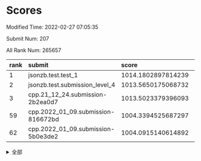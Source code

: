 # Scores

Modified Time: 2022-02-27 07:05:35

Submit Num: 207

All Rank Num: 265657

| rank |               submit               |       score        |       sigma        | pk_num |
| :--- | :--------------------------------- | :----------------- | :----------------- | :----- |
| 1    | jsonzb.test.test_1                 | 1014.1802897814239 | 0.8258358888499606 | 5136   |
| 2    | jsonzb.test.submission_level_4     | 1013.5650175068732 | 0.8199086277499082 | 5127   |
| 3    | cpp.21_12_24.submission-2b2ea0d7   | 1013.5023379396093 | 0.819443122721935  | 5132   |
| 59   | cpp.2022_01_09.submission-816672bd | 1004.3394525687297 | 0.7168586597107061 | 5134   |
| 62   | cpp.2022_01_09.submission-5b0e3de2 | 1004.0915140614892 | 0.7166695607986442 | 5135   |


<details>
<summary>全部</summary>

| rank |                 submit                 |       score        |       sigma        | pk_num |
| :--- | :------------------------------------- | :----------------- | :----------------- | :----- |
| 1    | jsonzb.test.test_1                     | 1014.1802897814239 | 0.8258358888499606 | 5136   |
| 2    | jsonzb.test.submission_level_4         | 1013.5650175068732 | 0.8199086277499082 | 5127   |
| 3    | cpp.21_12_24.submission-2b2ea0d7       | 1013.5023379396093 | 0.819443122721935  | 5132   |
| 4    | gobigger.level_3.submission_level_3_19 | 1011.6280269463728 | 0.7692080962402085 | 5134   |
| 5    | gobigger.level_3.submission_level_3_44 | 1011.2806753588062 | 0.7780275400523278 | 5135   |
| 6    | gobigger.level_3.submission_level_3_4  | 1011.2261308333209 | 0.7723830270211497 | 5138   |
| 7    | gobigger.level_3.submission_level_3_15 | 1011.1925221001337 | 0.7663146465578058 | 5132   |
| 8    | gobigger.level_3.submission_level_3_38 | 1011.0725102960007 | 0.7694761427192814 | 5135   |
| 9    | gobigger.level_3.submission_level_3_39 | 1010.6908610713584 | 0.789395710990514  | 5135   |
| 10   | gobigger.level_3.submission_level_3_46 | 1010.6240723397137 | 0.7949339282406932 | 5135   |
| 11   | gobigger.level_3.submission_level_3_25 | 1010.6053552890794 | 0.7731697156112863 | 5133   |
| 12   | gobigger.level_3.submission_level_3_22 | 1010.550145425207  | 0.7856479941162686 | 5132   |
| 13   | gobigger.level_3.submission_level_3_18 | 1010.5398053802928 | 0.7481199876890028 | 5133   |
| 14   | gobigger.level_3.submission_level_3_34 | 1010.5027632820951 | 0.7709936854888806 | 5134   |
| 15   | gobigger.level_3.submission_level_3_7  | 1010.4968432978907 | 0.765335649530206  | 5130   |
| 16   | gobigger.level_3.submission_level_3_28 | 1010.4246627322991 | 0.762966879577849  | 5134   |
| 17   | gobigger.level_3.submission_level_3_33 | 1010.412666255133  | 0.7723205530827442 | 5135   |
| 18   | gobigger.level_3.submission_level_3_26 | 1010.3597260278127 | 0.7602507708625327 | 5135   |
| 19   | gobigger.level_3.submission_level_3_1  | 1010.2313453692302 | 0.749591921494389  | 5133   |
| 20   | gobigger.level_3.submission_level_3_21 | 1010.2301102683455 | 0.7355570905044365 | 5132   |
| 21   | gobigger.level_3.submission_level_3_5  | 1010.2227563942009 | 0.7541704621412028 | 5128   |
| 22   | gobigger.level_3.submission_level_3_41 | 1010.1508160656485 | 0.7602290856571638 | 5131   |
| 23   | gobigger.level_3.submission_level_3_29 | 1010.1435322515903 | 0.759257403203493  | 5129   |
| 24   | gobigger.level_3.submission_level_3_35 | 1010.1351032545745 | 0.7646247755576014 | 5129   |
| 25   | gobigger.level_3.submission_level_3_9  | 1010.0895572002929 | 0.743775706382384  | 5136   |
| 26   | gobigger.level_3.submission_level_3_40 | 1010.001613365999  | 0.7705228513893652 | 5133   |
| 27   | gobigger.level_3.submission_level_3_45 | 1009.9807620574579 | 0.7573760523017161 | 5137   |
| 28   | gobigger.level_3.submission_level_3_17 | 1009.9114470540085 | 0.7565911435966963 | 5137   |
| 29   | gobigger.level_3.submission_level_3_37 | 1009.8674472243646 | 0.7491558913841483 | 5133   |
| 30   | gobigger.level_3.submission_level_3_43 | 1009.850268774173  | 0.7416899177715873 | 5130   |
| 31   | gobigger.level_3.submission_level_3_0  | 1009.8366357345193 | 0.7376899810657801 | 5124   |
| 32   | gobigger.level_3.submission_level_3_2  | 1009.8171794065257 | 0.7579373790050553 | 5135   |
| 33   | gobigger.level_3.submission_level_3_24 | 1009.689605310413  | 0.7407579293245474 | 5133   |
| 34   | gobigger.level_3.submission_level_3_10 | 1009.6673336508871 | 0.7539180413116092 | 5131   |
| 35   | gobigger.level_3.submission_level_3_8  | 1009.6560821571104 | 0.765009148124479  | 5134   |
| 36   | gobigger.level_3.submission_level_3_23 | 1009.6409972774886 | 0.7420172888355226 | 5131   |
| 37   | gobigger.level_3.submission_level_3_6  | 1009.6344787932758 | 0.7588140164111825 | 5131   |
| 38   | gobigger.level_3.submission_level_3_30 | 1009.6313117426728 | 0.7390424001580824 | 5134   |
| 39   | gobigger.level_3.submission_level_3_14 | 1009.598590526498  | 0.7397259118786378 | 5134   |
| 40   | gobigger.level_3.submission_level_3_20 | 1009.5912758298625 | 0.7566460839424015 | 5140   |
| 41   | gobigger.level_3.submission_level_3_3  | 1009.5604078857734 | 0.741852208022085  | 5131   |
| 42   | gobigger.level_3.submission_level_3_12 | 1009.4158326912386 | 0.7527650337900357 | 5137   |
| 43   | gobigger.level_3.submission_level_3_31 | 1009.3842023429893 | 0.7444712309403212 | 5138   |
| 44   | gobigger.level_3.submission_level_3_27 | 1009.3482263807001 | 0.7619194214401077 | 5127   |
| 45   | gobigger.level_3.submission_level_3_36 | 1009.2841518934396 | 0.7391992542130367 | 5131   |
| 46   | gobigger.level_3.submission_level_3_42 | 1008.9764146744672 | 0.7332078987280597 | 5129   |
| 47   | gobigger.level_3.submission_level_3_47 | 1008.8875852086322 | 0.7345446128588595 | 5137   |
| 48   | gobigger.level_3.submission_level_3_48 | 1008.7266839362011 | 0.7396735651383562 | 5136   |
| 49   | gobigger.level_3.submission_level_3_32 | 1008.6619080719802 | 0.7580709479104537 | 5134   |
| 50   | gobigger.level_3.submission_level_3_49 | 1008.4083039734859 | 0.754407080803015  | 5137   |
| 51   | gobigger.level_3.submission_level_3_13 | 1008.3831537942659 | 0.7634242363550252 | 5135   |
| 52   | gobigger.level_3.submission_level_3_11 | 1008.259097921548  | 0.7486798101741186 | 5135   |
| 53   | gobigger.level_3.submission_level_3_16 | 1008.1266715662093 | 0.7569006263564039 | 5128   |
| 54   | gobigger.level_1.submission_level_1_5  | 1004.9366375784015 | 0.7154800910103485 | 5132   |
| 55   | gobigger.level_1.submission_level_1_42 | 1004.7228089247723 | 0.7204757313022344 | 5131   |
| 56   | gobigger.level_1.submission_level_1_47 | 1004.6119790352986 | 0.7198540140368748 | 5127   |
| 57   | gobigger.level_1.submission_level_1_34 | 1004.3487199411545 | 0.719700721873175  | 5138   |
| 58   | gobigger.level_1.submission_level_1_1  | 1004.3432884162007 | 0.7145823342398208 | 5131   |
| 59   | cpp.2022_01_09.submission-816672bd     | 1004.3394525687297 | 0.7168586597107061 | 5134   |
| 60   | gobigger.level_1.submission_level_1_29 | 1004.2658121718372 | 0.7137763489105983 | 5137   |
| 61   | gobigger.level_1.submission_level_1_16 | 1004.1818718720033 | 0.7221844976275866 | 5139   |
| 62   | cpp.2022_01_09.submission-5b0e3de2     | 1004.0915140614892 | 0.7166695607986442 | 5135   |
| 63   | gobigger.level_1.submission_level_1_6  | 1004.065770372437  | 0.7171481704137636 | 5135   |
| 64   | gobigger.level_1.submission_level_1_13 | 1004.0481426809491 | 0.722828767116135  | 5130   |
| 65   | gobigger.level_1.submission_level_1_48 | 1004.0454590015446 | 0.7184080196393442 | 5132   |
| 66   | gobigger.level_1.submission_level_1_24 | 1003.9702599775567 | 0.7157608119328044 | 5129   |
| 67   | gobigger.level_1.submission_level_1_21 | 1003.876040280444  | 0.7217324840903978 | 5128   |
| 68   | gobigger.level_1.submission_level_1_22 | 1003.8742083365869 | 0.7061611270451933 | 5131   |
| 69   | gobigger.level_1.submission_level_1_19 | 1003.7242240449875 | 0.7099239118892404 | 5131   |
| 70   | gobigger.level_1.submission_level_1_40 | 1003.6806343502329 | 0.7228285301660732 | 5133   |
| 71   | gobigger.level_1.submission_level_1_14 | 1003.6266628865475 | 0.716252839201858  | 5129   |
| 72   | gobigger.level_1.submission_level_1_12 | 1003.5989050621114 | 0.7167722048853586 | 5139   |
| 73   | gobigger.level_1.submission_level_1_36 | 1003.5365524966401 | 0.7155288299559075 | 5133   |
| 74   | gobigger.level_1.submission_level_1_2  | 1003.470151765384  | 0.7215283260756465 | 5136   |
| 75   | gobigger.level_1.submission_level_1_26 | 1003.4657475326809 | 0.7217829559584563 | 5135   |
| 76   | gobigger.level_1.submission_level_1_25 | 1003.4555994575092 | 0.7190684656765111 | 5136   |
| 77   | gobigger.level_1.submission_level_1_32 | 1003.3809255318617 | 0.7238785089307419 | 5133   |
| 78   | gobigger.level_1.submission_level_1_37 | 1003.3583695754683 | 0.712645193660426  | 5140   |
| 79   | gobigger.level_1.submission_level_1_4  | 1003.3478846833734 | 0.722416435361991  | 5137   |
| 80   | gobigger.level_1.submission_level_1_39 | 1003.3424768877691 | 0.7001756471972084 | 5133   |
| 81   | gobigger.level_1.submission_level_1_23 | 1003.3219090151778 | 0.7145321657955737 | 5136   |
| 82   | gobigger.level_1.submission_level_1_7  | 1003.2207048577935 | 0.707602515076827  | 5133   |
| 83   | gobigger.level_1.submission_level_1_17 | 1003.2141214298721 | 0.7127828667448814 | 5133   |
| 84   | gobigger.level_1.submission_level_1_8  | 1003.1944219552513 | 0.7088274733564268 | 5130   |
| 85   | gobigger.level_1.submission_level_1_44 | 1003.1624968862649 | 0.7208808586542284 | 5135   |
| 86   | gobigger.level_1.submission_level_1_46 | 1003.1488205999694 | 0.7191039688526191 | 5131   |
| 87   | gobigger.level_1.submission_level_1_0  | 1003.1261764290001 | 0.7271082298500712 | 5132   |
| 88   | gobigger.level_1.submission_level_1_9  | 1003.104298957717  | 0.7155747325812344 | 5135   |
| 89   | gobigger.level_1.submission_level_1_38 | 1003.0866208758687 | 0.7126845634784296 | 5133   |
| 90   | gobigger.level_1.submission_level_1_20 | 1003.0357230063728 | 0.7167248726055091 | 5132   |
| 91   | gobigger.level_1.submission_level_1_28 | 1002.8900870308438 | 0.7134517262716079 | 5132   |
| 92   | gobigger.level_1.submission_level_1_49 | 1002.8704221220731 | 0.7113405815249502 | 5131   |
| 93   | gobigger.level_1.submission_level_1_18 | 1002.8355865140753 | 0.718568116044097  | 5136   |
| 94   | gobigger.level_1.submission_level_1_10 | 1002.8060806956621 | 0.726325019508372  | 5137   |
| 95   | gobigger.level_1.submission_level_1_31 | 1002.773482211958  | 0.7241516468314487 | 5134   |
| 96   | gobigger.level_1.submission_level_1_3  | 1002.7523750115382 | 0.7173028101937521 | 5137   |
| 97   | gobigger.level_1.submission_level_1_41 | 1002.5729759735807 | 0.7216262543900768 | 5131   |
| 98   | gobigger.level_1.submission_level_1_43 | 1002.4375755445619 | 0.7246608546104455 | 5136   |
| 99   | gobigger.level_1.submission_level_1_15 | 1002.4217937397719 | 0.7138103733372461 | 5132   |
| 100  | gobigger.level_1.submission_level_1_30 | 1002.4029905652375 | 0.7027102225232983 | 5133   |
| 101  | gobigger.level_1.submission_level_1_27 | 1002.3365892869548 | 0.7072341690374098 | 5139   |
| 102  | gobigger.level_1.submission_level_1_35 | 1002.2615749029483 | 0.7174293646222932 | 5135   |
| 103  | gobigger.level_1.submission_level_1_45 | 1002.1528739597297 | 0.7192260288770618 | 5136   |
| 104  | gobigger.level_1.submission_level_1_11 | 1002.0814898643234 | 0.7035387473210571 | 5139   |
| 105  | gobigger.level_1.submission_level_1_33 | 1001.7421118679556 | 0.7077433502436933 | 5135   |
| 106  | gobigger.random.submission_random_22   | 997.2359041391566  | 0.6988197662773067 | 5131   |
| 107  | gobigger.random.submission_random_28   | 996.938186316878   | 0.7093721126926318 | 5130   |
| 108  | gobigger.random.submission_random_15   | 996.8480137311959  | 0.7058307280402334 | 5136   |
| 109  | gobigger.random.submission_random_47   | 996.773337095027   | 0.7032747898521133 | 5138   |
| 110  | gobigger.random.submission_random_35   | 996.5942697296041  | 0.7092600556304659 | 5140   |
| 111  | gobigger.random.submission_random_36   | 996.5924977300931  | 0.711617450427098  | 5129   |
| 112  | gobigger.random.submission_random_49   | 996.5852314634972  | 0.7039223819769878 | 5132   |
| 113  | gobigger.random.submission_random_10   | 996.5652300371149  | 0.7100615246163919 | 5138   |
| 114  | gobigger.random.submission_random_26   | 996.5618252343984  | 0.7056579102334132 | 5132   |
| 115  | gobigger.random.submission_random_23   | 996.4072044795106  | 0.7179124303171257 | 5131   |
| 116  | gobigger.random.submission_random_38   | 996.4053242454688  | 0.7096501901931036 | 5137   |
| 117  | gobigger.random.submission_random_37   | 996.2812385902674  | 0.7038446421258985 | 5135   |
| 118  | gobigger.random.submission_random_32   | 996.2468120175326  | 0.7169530982733773 | 5139   |
| 119  | gobigger.random.submission_random_19   | 996.2355328807914  | 0.7045698353310968 | 5131   |
| 120  | gobigger.random.submission_random_17   | 996.2187385694899  | 0.70011700029284   | 5133   |
| 121  | gobigger.random.submission_random_48   | 996.2181912026797  | 0.6994602847469364 | 5134   |
| 122  | gobigger.random.submission_random_4    | 996.1097217409648  | 0.7092735884490897 | 5135   |
| 123  | gobigger.random.submission_random_21   | 996.0745817522633  | 0.6976051851986415 | 5132   |
| 124  | gobigger.random.submission_random_33   | 996.0497530599488  | 0.722088774887349  | 5134   |
| 125  | gobigger.random.submission_random_14   | 996.0155881408991  | 0.6975523685930202 | 5130   |
| 126  | gobigger.random.submission_random_41   | 996.0016032642667  | 0.7195073981733282 | 5133   |
| 127  | gobigger.random.submission_random_45   | 995.9950853998735  | 0.7079120357400036 | 5137   |
| 128  | gobigger.random.submission_random_3    | 995.8890929456295  | 0.701568841819082  | 5134   |
| 129  | gobigger.random.submission_random_2    | 995.8782417225862  | 0.7274041492981637 | 5132   |
| 130  | gobigger.random.submission_random_1    | 995.8601512726609  | 0.7200971054052203 | 5132   |
| 131  | gobigger.random.submission_random_27   | 995.8425945306318  | 0.7148311833913925 | 5131   |
| 132  | gobigger.random.submission_random_46   | 995.8275124606943  | 0.7183203039946    | 5140   |
| 133  | gobigger.random.submission_random_9    | 995.8091378540362  | 0.707909779124146  | 5133   |
| 134  | gobigger.random.submission_random_13   | 995.7629866920402  | 0.7118367240499672 | 5135   |
| 135  | gobigger.random.submission_random_6    | 995.7053416344867  | 0.7169954879384131 | 5139   |
| 136  | gobigger.random.submission_random_20   | 995.7031786306087  | 0.7154998752704554 | 5133   |
| 137  | gobigger.random.submission_random_40   | 995.6173599992305  | 0.7310510122206322 | 5135   |
| 138  | gobigger.random.submission_random_7    | 995.6110363903048  | 0.7070021605762462 | 5130   |
| 139  | gobigger.random.submission_random_24   | 995.5000673088657  | 0.712043921927283  | 5135   |
| 140  | gobigger.random.submission_random_34   | 995.4039195225735  | 0.7007153401069417 | 5133   |
| 141  | gobigger.random.submission_random_16   | 995.3750403594898  | 0.7215557927478065 | 5131   |
| 142  | gobigger.random.submission_random_42   | 995.3695915685414  | 0.7042508727985203 | 5133   |
| 143  | gobigger.random.submission_random_30   | 995.2263580284692  | 0.7063056185379882 | 5132   |
| 144  | gobigger.random.submission_random_0    | 995.20304497645    | 0.7127556024252514 | 5131   |
| 145  | gobigger.random.submission_random_44   | 995.1716647293163  | 0.7175859216397298 | 5131   |
| 146  | gobigger.random.submission_random_18   | 995.0753806721375  | 0.71753541499741   | 5135   |
| 147  | gobigger.random.submission_random_12   | 995.0150429262807  | 0.7073965991880111 | 5128   |
| 148  | gobigger.random.submission_random_43   | 994.9722728200865  | 0.7237474853797188 | 5129   |
| 149  | gobigger.random.submission_random_5    | 994.923768867468   | 0.7237311785638905 | 5135   |
| 150  | gobigger.random.submission_random_11   | 994.9223532590079  | 0.7120399316153141 | 5134   |
| 151  | gobigger.random.submission_random_8    | 994.7702183970373  | 0.7210116104755666 | 5128   |
| 152  | gobigger.level_2.submission_level_2_42 | 994.4953159712087  | 0.7293064255174324 | 5132   |
| 153  | gobigger.random.submission_random_25   | 994.4032671503851  | 0.7197270831891411 | 5136   |
| 154  | gobigger.random.submission_random_29   | 994.2448889208277  | 0.7213957074291547 | 5132   |
| 155  | gobigger.level_2.submission_level_2_39 | 994.2441677481247  | 0.7250211196023794 | 5132   |
| 156  | gobigger.random.submission_random_31   | 994.121410369049   | 0.7021810107498119 | 5133   |
| 157  | gobigger.level_2.submission_level_2_30 | 994.0716455928887  | 0.7170774102872156 | 5132   |
| 158  | gobigger.level_2.submission_level_2_45 | 994.057151187661   | 0.729027785221453  | 5132   |
| 159  | gobigger.random.submission_random_39   | 993.9444685721243  | 0.723195563600663  | 5134   |
| 160  | gobigger.level_2.submission_level_2_1  | 993.8245789519634  | 0.7347454919984475 | 5136   |
| 161  | gobigger.level_2.submission_level_2_19 | 993.8008991732     | 0.735448654393524  | 5136   |
| 162  | gobigger.level_2.submission_level_2_48 | 993.5457626442623  | 0.7452762281404405 | 5135   |
| 163  | gobigger.level_2.submission_level_2_37 | 993.4749638483848  | 0.7391152330493744 | 5137   |
| 164  | gobigger.level_2.submission_level_2_0  | 993.0668108681284  | 0.7237852151013157 | 5138   |
| 165  | gobigger.level_2.submission_level_2_43 | 993.0646576070925  | 0.7431485310529712 | 5136   |
| 166  | gobigger.level_2.submission_level_2_10 | 993.000526882863   | 0.7328539941708835 | 5128   |
| 167  | gobigger.level_2.submission_level_2_41 | 992.9729413304162  | 0.73647146714754   | 5133   |
| 168  | gobigger.level_2.submission_level_2_12 | 992.8027287157784  | 0.7592641982500036 | 5135   |
| 169  | gobigger.level_2.submission_level_2_7  | 992.7591584702297  | 0.7342473556714789 | 5137   |
| 170  | gobigger.level_2.submission_level_2_28 | 992.756522682034   | 0.746113330059084  | 5131   |
| 171  | gobigger.level_2.submission_level_2_4  | 992.7367371157228  | 0.7336869993298788 | 5131   |
| 172  | gobigger.level_2.submission_level_2_13 | 992.6788789533763  | 0.7283489212721546 | 5135   |
| 173  | gobigger.level_2.submission_level_2_23 | 992.6154141189172  | 0.7381770267744854 | 5132   |
| 174  | gobigger.level_2.submission_level_2_40 | 992.6148534830177  | 0.7242703344588998 | 5139   |
| 175  | gobigger.level_2.submission_level_2_15 | 992.6130885670725  | 0.7367236810867835 | 5130   |
| 176  | gobigger.level_2.submission_level_2_29 | 992.5875885409883  | 0.7424192668014122 | 5131   |
| 177  | gobigger.level_2.submission_level_2_3  | 992.4960165872727  | 0.7319988743881244 | 5133   |
| 178  | gobigger.level_2.submission_level_2_46 | 992.3968877221039  | 0.7365264013904484 | 5133   |
| 179  | gobigger.level_2.submission_level_2_26 | 992.2878824798021  | 0.7555360249929777 | 5133   |
| 180  | gobigger.level_2.submission_level_2_44 | 992.2408354243298  | 0.7281888397706049 | 5133   |
| 181  | gobigger.level_2.submission_level_2_21 | 992.2212372968414  | 0.7406962280580993 | 5133   |
| 182  | gobigger.level_2.submission_level_2_34 | 992.2152365606119  | 0.7458110937205652 | 5131   |
| 183  | gobigger.level_2.submission_level_2_32 | 992.2012083677323  | 0.7538448329199401 | 5133   |
| 184  | gobigger.level_2.submission_level_2_20 | 992.1505577469886  | 0.7344261035831973 | 5135   |
| 185  | gobigger.level_2.submission_level_2_8  | 992.1397771192367  | 0.7476906539701215 | 5135   |
| 186  | gobigger.level_2.submission_level_2_2  | 991.9613524244277  | 0.7528654832529161 | 5139   |
| 187  | gobigger.level_2.submission_level_2_35 | 991.9249241310706  | 0.7403611778886936 | 5131   |
| 188  | gobigger.level_2.submission_level_2_24 | 991.9002065798244  | 0.7375447784181163 | 5139   |
| 189  | gobigger.level_2.submission_level_2_18 | 991.7144760345718  | 0.7464142553503763 | 5134   |
| 190  | gobigger.level_2.submission_level_2_16 | 991.7046481051603  | 0.7547968321328014 | 5130   |
| 191  | gobigger.level_2.submission_level_2_38 | 991.6932414075284  | 0.739596736919243  | 5135   |
| 192  | gobigger.level_2.submission_level_2_14 | 991.6879108082397  | 0.7509112601659937 | 5137   |
| 193  | gobigger.level_2.submission_level_2_5  | 991.5740464315851  | 0.7449969936127036 | 5133   |
| 194  | gobigger.level_2.submission_level_2_25 | 991.5636909772697  | 0.7233250245581425 | 5133   |
| 195  | gobigger.level_2.submission_level_2_17 | 991.5610551225444  | 0.745308871020154  | 5137   |
| 196  | gobigger.level_2.submission_level_2_36 | 991.539588252954   | 0.7660112568794262 | 5133   |
| 197  | gobigger.level_2.submission_level_2_6  | 991.26946916086    | 0.7525083873919851 | 5139   |
| 198  | gobigger.level_2.submission_level_2_11 | 991.2237637446915  | 0.7445890326844253 | 5133   |
| 199  | gobigger.level_2.submission_level_2_31 | 991.1636463649434  | 0.7509397647367037 | 5133   |
| 200  | gobigger.level_2.submission_level_2_9  | 991.1000629159828  | 0.7526920501069873 | 5131   |
| 201  | gobigger.level_2.submission_level_2_33 | 991.0037035945902  | 0.7525475407209216 | 5133   |
| 202  | gobigger.level_2.submission_level_2_27 | 990.9035999231202  | 0.7585598533255452 | 5130   |
| 203  | gobigger.level_2.submission_level_2_47 | 990.5990985359568  | 0.7617113690337741 | 5129   |
| 204  | gobigger.level_2.submission_level_2_22 | 990.5645239009834  | 0.7527533446044252 | 5129   |
| 205  | gobigger.level_2.submission_level_2_49 | 990.5389403661922  | 0.7436022430033207 | 5132   |
| 206  | gobigger.none.submission_none_0        | 978.4288690710424  | 1.2825834468099448 | 5132   |
| 207  | gobigger.none.submission_none_1        | 976.2159930761595  | 1.4693377943831203 | 5139   |

</details>